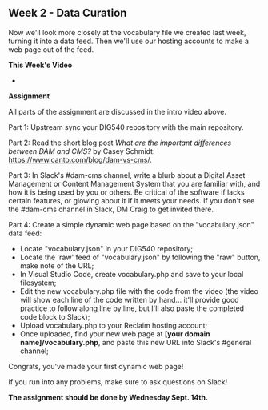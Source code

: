 ## Week 2 - Data Curation

Now we'll look more closely at the vocabulary file we created last week, turning it into a data feed. Then we'll use our hosting accounts to make a web page out of the feed.

**This Week's Video**

- 

**Assignment**

All parts of the assignment are discussed in the intro video above.

Part 1: Upstream sync your DIG540 repository with the main repository.

Part 2: Read the short blog post *What are the important differences between DAM and CMS?* by Casey Schmidt: <https://www.canto.com/blog/dam-vs-cms/>.

Part 3: In Slack's #dam-cms channel, write a blurb about a Digital Asset Management or Content Management System that you are familiar with, and how it is being used by you or others. Be critical of the software if lacks certain features, or glowing about it if it meets your needs. If you don't see the #dam-cms channel in Slack, DM Craig to get invited there.

Part 4: Create a simple dynamic web page based on the "vocabulary.json" data feed:
- Locate "vocabulary.json" in your DIG540 repository;
- Locate the 'raw' feed of "vocabulary.json" by following the "raw" button, make note of the URL;
- In Visual Studio Code, create vocabulary.php and save to your local filesystem;
- Edit the new vocabulary.php file with the code from the video (the video will show each line of the code written by hand... it'll provide good practice to follow along line by line, but I'll also paste the completed code block to Slack);
- Upload vocabulary.php to your Reclaim hosting account;
- Once uploaded, find your new web page at **[your domain name]/vocabulary.php**, and paste this new URL into Slack's #general channel;

Congrats, you've made your first dynamic web page! 

If you run into any problems, make sure to ask questions on Slack!

**The assignment should be done by Wednesday Sept. 14th.**
